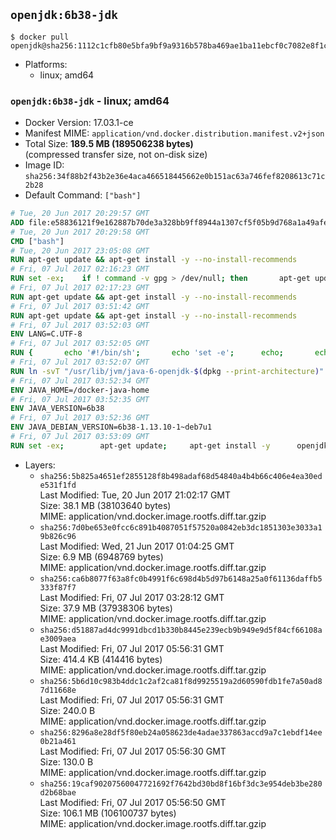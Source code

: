 ## `openjdk:6b38-jdk`

```console
$ docker pull openjdk@sha256:1112c1cfb80e5bfa9bf9a9316b578ba469ae1ba11ebcf0c7082e8f1cd8574f87
```

-	Platforms:
	-	linux; amd64

### `openjdk:6b38-jdk` - linux; amd64

-	Docker Version: 17.03.1-ce
-	Manifest MIME: `application/vnd.docker.distribution.manifest.v2+json`
-	Total Size: **189.5 MB (189506238 bytes)**  
	(compressed transfer size, not on-disk size)
-	Image ID: `sha256:34f88b2f43b2e36e4aca466518445662e0b151ac63a746fef8208613c71c2b28`
-	Default Command: `["bash"]`

```dockerfile
# Tue, 20 Jun 2017 20:29:57 GMT
ADD file:e58836121f9e162887b70de3a328bb9ff8944a1307cf5f05b9d768a1a49afe60 in / 
# Tue, 20 Jun 2017 20:29:58 GMT
CMD ["bash"]
# Tue, 20 Jun 2017 23:05:08 GMT
RUN apt-get update && apt-get install -y --no-install-recommends 		ca-certificates 		curl 		wget 	&& rm -rf /var/lib/apt/lists/*
# Fri, 07 Jul 2017 02:16:23 GMT
RUN set -ex; 	if ! command -v gpg > /dev/null; then 		apt-get update; 		apt-get install -y --no-install-recommends 			gnupg2 			dirmngr 		; 		rm -rf /var/lib/apt/lists/*; 	fi
# Fri, 07 Jul 2017 02:17:23 GMT
RUN apt-get update && apt-get install -y --no-install-recommends 		bzr 		git 		mercurial 		openssh-client 		subversion 				procps 	&& rm -rf /var/lib/apt/lists/*
# Fri, 07 Jul 2017 03:51:42 GMT
RUN apt-get update && apt-get install -y --no-install-recommends 		bzip2 		unzip 		xz-utils 	&& rm -rf /var/lib/apt/lists/*
# Fri, 07 Jul 2017 03:52:03 GMT
ENV LANG=C.UTF-8
# Fri, 07 Jul 2017 03:52:05 GMT
RUN { 		echo '#!/bin/sh'; 		echo 'set -e'; 		echo; 		echo 'dirname "$(dirname "$(readlink -f "$(which javac || which java)")")"'; 	} > /usr/local/bin/docker-java-home 	&& chmod +x /usr/local/bin/docker-java-home
# Fri, 07 Jul 2017 03:52:07 GMT
RUN ln -svT "/usr/lib/jvm/java-6-openjdk-$(dpkg --print-architecture)" /docker-java-home
# Fri, 07 Jul 2017 03:52:34 GMT
ENV JAVA_HOME=/docker-java-home
# Fri, 07 Jul 2017 03:52:35 GMT
ENV JAVA_VERSION=6b38
# Fri, 07 Jul 2017 03:52:36 GMT
ENV JAVA_DEBIAN_VERSION=6b38-1.13.10-1~deb7u1
# Fri, 07 Jul 2017 03:53:09 GMT
RUN set -ex; 		apt-get update; 	apt-get install -y 		openjdk-6-jdk="$JAVA_DEBIAN_VERSION" 	; 	rm -rf /var/lib/apt/lists/*; 		[ "$(readlink -f "$JAVA_HOME")" = "$(docker-java-home)" ]; 		update-alternatives --get-selections | awk -v home="$(readlink -f "$JAVA_HOME")" 'index($3, home) == 1 { $2 = "manual"; print | "update-alternatives --set-selections" }'; 	update-alternatives --query java | grep -q 'Status: manual'
```

-	Layers:
	-	`sha256:5b825a4651ef2855128f8b498adaf68d54840a4b4b66c406e4ea30ede531f1fd`  
		Last Modified: Tue, 20 Jun 2017 21:02:17 GMT  
		Size: 38.1 MB (38103640 bytes)  
		MIME: application/vnd.docker.image.rootfs.diff.tar.gzip
	-	`sha256:7d0be653e0fcc6c891b4087051f57520a0842eb3dc1851303e3033a19b826c96`  
		Last Modified: Wed, 21 Jun 2017 01:04:25 GMT  
		Size: 6.9 MB (6948769 bytes)  
		MIME: application/vnd.docker.image.rootfs.diff.tar.gzip
	-	`sha256:ca6b8077f63a8fc0b4991f6c698d4b5d97b6148a25a0f61136daffb5333f87f7`  
		Last Modified: Fri, 07 Jul 2017 03:28:12 GMT  
		Size: 37.9 MB (37938306 bytes)  
		MIME: application/vnd.docker.image.rootfs.diff.tar.gzip
	-	`sha256:d51887ad4dc9991dbcd1b330b8445e239ecb9b949e9d5f84cf66108ae3009aea`  
		Last Modified: Fri, 07 Jul 2017 05:56:31 GMT  
		Size: 414.4 KB (414416 bytes)  
		MIME: application/vnd.docker.image.rootfs.diff.tar.gzip
	-	`sha256:5b6d10c983b4ddc1c2af2ca81f8d9925519a2d60590fdb1fe7a50ad87d11668e`  
		Last Modified: Fri, 07 Jul 2017 05:56:31 GMT  
		Size: 240.0 B  
		MIME: application/vnd.docker.image.rootfs.diff.tar.gzip
	-	`sha256:8296a8e28df5f80eb24a058623de4adae337863accd9a7c1ebdf14ee0b21a461`  
		Last Modified: Fri, 07 Jul 2017 05:56:30 GMT  
		Size: 130.0 B  
		MIME: application/vnd.docker.image.rootfs.diff.tar.gzip
	-	`sha256:19caf90207560047721692f7642bd30bd8f16bf3dc3e954deb3be280d2b68bae`  
		Last Modified: Fri, 07 Jul 2017 05:56:50 GMT  
		Size: 106.1 MB (106100737 bytes)  
		MIME: application/vnd.docker.image.rootfs.diff.tar.gzip

